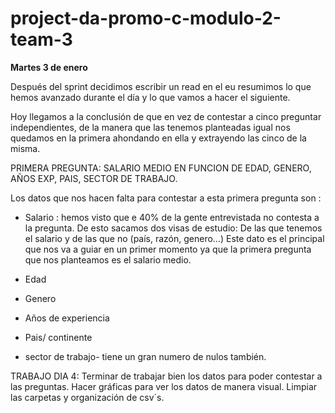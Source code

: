 # project-da-promo-c-modulo-2-team-3

**Martes 3 de enero**

Después del sprint decidimos escribir un read en el eu resumimos lo que hemos avanzado durante el día y lo que vamos a hacer el siguiente.

Hoy llegamos a la conclusión de que en vez de contestar a cinco preguntar independientes, de la manera que las tenemos planteadas igual nos quedamos en la primera ahondando en ella y extrayendo las cinco de la misma.

PRIMERA PREGUNTA:
SALARIO MEDIO EN FUNCION DE EDAD, GENERO, AÑOS EXP, PAIS, SECTOR DE TRABAJO.

Los datos que nos hacen falta para contestar a esta primera pregunta son :

- Salario : hemos visto que e 40% de la gente entrevistada no contesta a la pregunta. De esto sacamos dos visas de estudio:
              De las que tenemos el salario y de las que no (país, razón, genero…)
            Este dato es el principal que nos va a guiar en un primer momento ya que la primera pregunta que nos planteamos es el salario medio.

- Edad
- Genero
- Años de experiencia
- Pais/ continente
- sector de trabajo- tiene un gran numero de nulos también.

TRABAJO DIA 4:
Terminar de trabajar bien los datos para poder contestar a las preguntas.
Hacer gráficas para ver los datos de manera visual.
Limpiar las carpetas y organización de csv´s.
